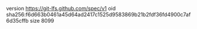 version https://git-lfs.github.com/spec/v1
oid sha256:f6d663b0461a45d64ad2417c1525d9583869b21b2fdf36fd4900c7af6d35cffb
size 8099
